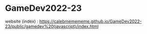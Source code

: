 # GameDev2022-23

website (index) :
  https://calebmemememe.github.io/GameDev2022-23/public/gamedev%20(javascript)/index.html
